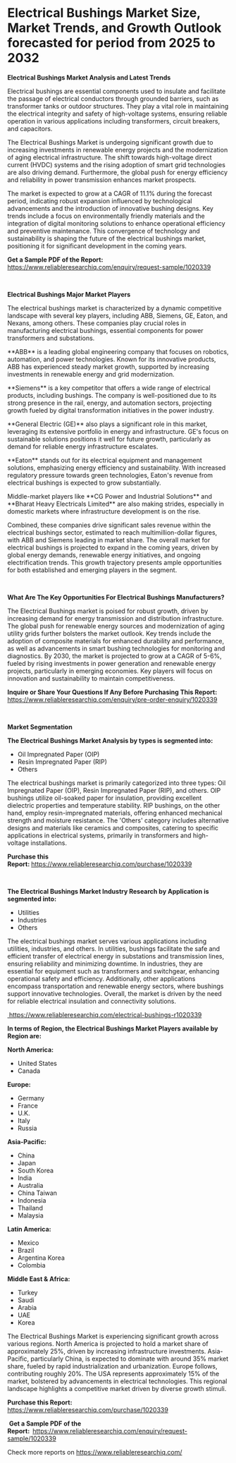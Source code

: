 <p><h1>Electrical Bushings Market Size, Market Trends, and Growth Outlook forecasted for period from 2025 to 2032</h1></p><p><strong>Electrical Bushings Market Analysis and Latest Trends</strong></p>
<p><p>Electrical bushings are essential components used to insulate and facilitate the passage of electrical conductors through grounded barriers, such as transformer tanks or outdoor structures. They play a vital role in maintaining the electrical integrity and safety of high-voltage systems, ensuring reliable operation in various applications including transformers, circuit breakers, and capacitors.</p><p>The Electrical Bushings Market is undergoing significant growth due to increasing investments in renewable energy projects and the modernization of aging electrical infrastructure. The shift towards high-voltage direct current (HVDC) systems and the rising adoption of smart grid technologies are also driving demand. Furthermore, the global push for energy efficiency and reliability in power transmission enhances market prospects.</p><p>The market is expected to grow at a CAGR of 11.1% during the forecast period, indicating robust expansion influenced by technological advancements and the introduction of innovative bushing designs. Key trends include a focus on environmentally friendly materials and the integration of digital monitoring solutions to enhance operational efficiency and preventive maintenance. This convergence of technology and sustainability is shaping the future of the electrical bushings market, positioning it for significant development in the coming years.</p></p>
<p><strong>Get a Sample PDF of the Report:&nbsp;</strong> <a href="https://www.reliableresearchiq.com/enquiry/request-sample/1020339?utm_campaign=2580&utm_medium=2&utm_source=Github&utm_content=ia&utm_term=07042025&utm_id=electrical-bushings">https://www.reliableresearchiq.com/enquiry/request-sample/1020339</a></p>
<p>&nbsp;</p>
<p><strong>Electrical Bushings Major Market Players</strong></p>
<p><p>The electrical bushings market is characterized by a dynamic competitive landscape with several key players, including ABB, Siemens, GE, Eaton, and Nexans, among others. These companies play crucial roles in manufacturing electrical bushings, essential components for power transformers and substations.</p><p>**ABB** is a leading global engineering company that focuses on robotics, automation, and power technologies. Known for its innovative products, ABB has experienced steady market growth, supported by increasing investments in renewable energy and grid modernization.</p><p>**Siemens** is a key competitor that offers a wide range of electrical products, including bushings. The company is well-positioned due to its strong presence in the rail, energy, and automation sectors, projecting growth fueled by digital transformation initiatives in the power industry.</p><p>**General Electric (GE)** also plays a significant role in this market, leveraging its extensive portfolio in energy and infrastructure. GE's focus on sustainable solutions positions it well for future growth, particularly as demand for reliable energy infrastructure escalates.</p><p>**Eaton** stands out for its electrical equipment and management solutions, emphasizing energy efficiency and sustainability. With increased regulatory pressure towards green technologies, Eaton's revenue from electrical bushings is expected to grow substantially.</p><p>Middle-market players like **CG Power and Industrial Solutions** and **Bharat Heavy Electricals Limited** are also making strides, especially in domestic markets where infrastructure development is on the rise. </p><p>Combined, these companies drive significant sales revenue within the electrical bushings sector, estimated to reach multimillion-dollar figures, with ABB and Siemens leading in market share. The overall market for electrical bushings is projected to expand in the coming years, driven by global energy demands, renewable energy initiatives, and ongoing electrification trends. This growth trajectory presents ample opportunities for both established and emerging players in the segment.</p></p>
<p>&nbsp;</p>
<p><strong>What Are The Key Opportunities For Electrical Bushings Manufacturers?</strong></p>
<p><p>The Electrical Bushings market is poised for robust growth, driven by increasing demand for energy transmission and distribution infrastructure. The global push for renewable energy sources and modernization of aging utility grids further bolsters the market outlook. Key trends include the adoption of composite materials for enhanced durability and performance, as well as advancements in smart bushing technologies for monitoring and diagnostics. By 2030, the market is projected to grow at a CAGR of 5-6%, fueled by rising investments in power generation and renewable energy projects, particularly in emerging economies. Key players will focus on innovation and sustainability to maintain competitiveness.</p></p>
<p><strong>Inquire or Share Your Questions If Any Before Purchasing This Report:</strong> <a href="https://www.reliableresearchiq.com/enquiry/pre-order-enquiry/1020339?utm_campaign=2580&utm_medium=2&utm_source=Github&utm_content=ia&utm_term=07042025&utm_id=electrical-bushings">https://www.reliableresearchiq.com/enquiry/pre-order-enquiry/1020339</a></p>
<p>&nbsp;</p>
<p><strong>Market Segmentation</strong></p>
<p><strong>The Electrical Bushings Market Analysis by types is segmented into:</strong></p>
<p><ul><li>Oil Impregnated Paper (OIP)</li><li>Resin Impregnated Paper (RIP)</li><li>Others</li></ul></p>
<p><p>The electrical bushings market is primarily categorized into three types: Oil Impregnated Paper (OIP), Resin Impregnated Paper (RIP), and others. OIP bushings utilize oil-soaked paper for insulation, providing excellent dielectric properties and temperature stability. RIP bushings, on the other hand, employ resin-impregnated materials, offering enhanced mechanical strength and moisture resistance. The 'Others' category includes alternative designs and materials like ceramics and composites, catering to specific applications in electrical systems, primarily in transformers and high-voltage installations.</p></p>
<p><strong>Purchase this Report:&nbsp;</strong><a href="https://www.reliableresearchiq.com/purchase/1020339?utm_campaign=2580&utm_medium=2&utm_source=Github&utm_content=ia&utm_term=07042025&utm_id=electrical-bushings">https://www.reliableresearchiq.com/purchase/1020339</a></p>
<p>&nbsp;</p>
<p><strong>The Electrical Bushings Market Industry Research by Application is segmented into:</strong></p>
<p><ul><li>Utilities</li><li>Industries</li><li>Others</li></ul></p>
<p><p>The electrical bushings market serves various applications including utilities, industries, and others. In utilities, bushings facilitate the safe and efficient transfer of electrical energy in substations and transmission lines, ensuring reliability and minimizing downtime. In industries, they are essential for equipment such as transformers and switchgear, enhancing operational safety and efficiency. Additionally, other applications encompass transportation and renewable energy sectors, where bushings support innovative technologies. Overall, the market is driven by the need for reliable electrical insulation and connectivity solutions.</p></p>
<p><a href="https://www.reliableresearchiq.com/electrical-bushings-r1020339?utm_campaign=2580&utm_medium=2&utm_source=Github&utm_content=ia&utm_term=07042025&utm_id=electrical-bushings">&nbsp;https://www.reliableresearchiq.com/electrical-bushings-r1020339</a></p>
<p><strong>In terms of Region, the Electrical Bushings Market Players available by Region are:</strong></p>
<p>
    <p> <strong> North America: </strong>
        <ul>
            <li>United States</li>
            <li>Canada</li>
        </ul>
        </p> 
    <p> <strong> Europe: </strong>
        <ul>
            <li>Germany</li>
            <li>France</li>
            <li>U.K.</li>
            <li>Italy</li>
            <li>Russia</li>
        </ul>
        </p> 
    <p> <strong> Asia-Pacific: </strong>
        <ul>
            <li>China</li>
            <li>Japan</li>
            <li>South Korea</li>
            <li>India</li>
            <li>Australia</li>
            <li>China Taiwan</li>
            <li>Indonesia</li>
            <li>Thailand</li>
            <li>Malaysia</li>
        </ul>
        </p> 
    <p> <strong> Latin America: </strong>
        <ul>
            <li>Mexico</li>
            <li>Brazil</li>
            <li>Argentina Korea</li>
            <li>Colombia</li>
        </ul>
        </p> 
    <p> <strong> Middle East & Africa: </strong>
        <ul>
            <li>Turkey</li>
            <li>Saudi</li>
            <li>Arabia</li>
            <li>UAE</li>
            <li>Korea</li>
        </ul>
    </p>
    </p>
<p><p>The Electrical Bushings Market is experiencing significant growth across various regions. North America is projected to hold a market share of approximately 25%, driven by increasing infrastructure investments. Asia-Pacific, particularly China, is expected to dominate with around 35% market share, fueled by rapid industrialization and urbanization. Europe follows, contributing roughly 20%. The USA represents approximately 15% of the market, bolstered by advancements in electrical technologies. This regional landscape highlights a competitive market driven by diverse growth stimuli.</p></p>
<p><strong>Purchase this Report: </strong><a href="https://www.reliableresearchiq.com/purchase/1020339?utm_campaign=2580&utm_medium=2&utm_source=Github&utm_content=ia&utm_term=07042025&utm_id=electrical-bushings">https://www.reliableresearchiq.com/purchase/1020339</a></p>
<p>&nbsp;<strong>Get a Sample PDF of the Report:&nbsp;&nbsp;</strong><a href="https://www.reliableresearchiq.com/enquiry/request-sample/1020339?utm_campaign=2580&utm_medium=2&utm_source=Github&utm_content=ia&utm_term=07042025&utm_id=electrical-bushings">https://www.reliableresearchiq.com/enquiry/request-sample/1020339</a></p>
<p><strong></strong></p>
<p>Check more reports on <a href="https://www.reliableresearchiq.com/?utm_campaign=2580&utm_medium=2&utm_source=Github&utm_content=ia&utm_term=07042025&utm_id=electrical-bushings">https://www.reliableresearchiq.com/</a></p>